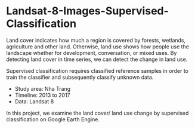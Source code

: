 # Landsat-8-Images-Supervised-Classification
Land cover indicates how much a region is covered by forests, wetlands, agriculture and other land. Otherwise, land use shows how people use the landscape whether for development, conversation, or mixed uses. By detecting land cover in time series, we can detect the change in land use. 

Supervised classification requires classified reference samples in order to train the classifier and subsequently classify unknown data.
- Study area: Nha Trang
- Timeline: 2013 to 2017
- Data: Landsat 8

In this project, we examine the land cover/ land use change by supervised classification on Google Earth Engine.
